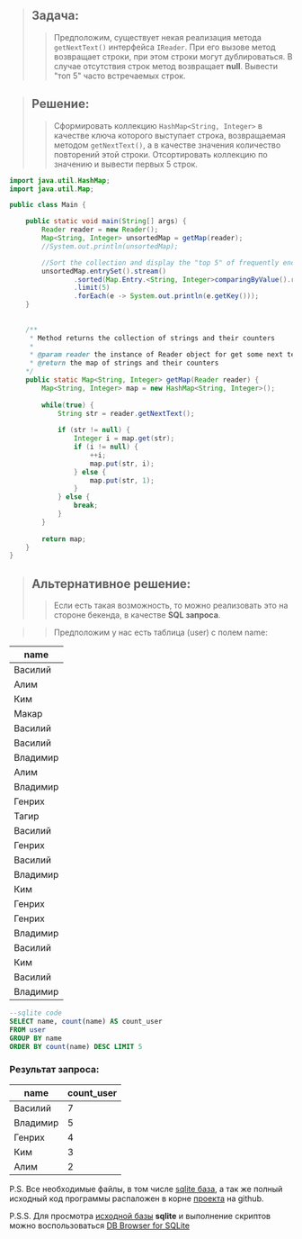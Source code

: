 >## Задача:
>>Предположим, существует некая реализация метода `getNextText()` интерфейса `IReader`. При его вызове метод возвращает строки, при этом строки могут дублироваться. В случае отсутствия строк метод возвращает **null**.
Вывести "топ 5" часто встречаемых строк.

>## Решение:
>>Сформировать коллекцию `HashMap<String, Integer>` в качестве ключа которого выступает строка, возвращаемая методом `getNextText()`, а в качестве значения количество повторений этой строки.
Отсортировать коллекцию по значению и вывести первых 5 строк.

```java
import java.util.HashMap;
import java.util.Map;

public class Main {

	public static void main(String[] args) {
		Reader reader = new Reader();
		Map<String, Integer> unsortedMap = getMap(reader);
		//System.out.println(unsortedMap);

		//Sort the collection and display the "top 5" of frequently encountered string
		unsortedMap.entrySet().stream()
				.sorted(Map.Entry.<String, Integer>comparingByValue().reversed())
				.limit(5)
				.forEach(e -> System.out.println(e.getKey()));
	}
	
	
	/**
	 * Method returns the collection of strings and their counters
	 * 
	 * @param reader the instance of Reader object for get some next text
	 * @return the map of strings and their counters
	*/
	public static Map<String, Integer> getMap(Reader reader) {
		Map<String, Integer> map = new HashMap<String, Integer>();
		
		while(true) {
			String str = reader.getNextText();
			
			if (str != null) {
				Integer i = map.get(str);
				if (i != null) {
					++i;
					map.put(str, i);
				} else {
					map.put(str, 1);
				}
			} else {
				break;
			}
		}
		
		return map;
	}
}
```


>## Альтернативное решение:
>>Если есть такая возможность, то можно реализовать это на стороне бекенда, в качестве **SQL запроса**.

>>Предположим у нас есть таблица (user) с полем name:

| name |
| ------ |
| Василий |
| Алим |
| Ким |
| Макар |
| Василий |
| Василий |
| Владимир |
| Алим |
| Владимир |
| Генрих |
| Тагир |
| Василий |
| Генрих |
| Василий |
| Владимир |
| Ким |
| Генрих |
| Генрих |
| Владимир |
| Василий |
| Ким |
| Василий |
| Владимир |


```sql
--sqlite code 
SELECT name, count(name) AS count_user
FROM user
GROUP BY name
ORDER BY count(name) DESC LIMIT 5
```

### Результат запроса:

| name | count_user |
| ------ | ------ |
| Василий | 7 |
| Владимир | 5 |
| Генрих | 4 |
| Ким | 3 |
| Алим | 2 |


P.S. Все необходимые файлы, в том числе [sqlite база](https://github.com/berlog/ReaderStrings/blob/master/db_user.db), а так же полный исходный код программы распаложен в корне [проекта](https://github.com/berlog/ReaderStrings/) на github.

P.S.S. Для просмотра [исходной базы](https://github.com/berlog/ReaderStrings/blob/master/db_user.db) **sqlite** и выполнение скриптов можно воспользоваться 
[DB Browser for SQLite](https://sqlitebrowser.org/)
